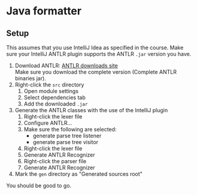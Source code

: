 # Java formatter

## Setup
This assumes that you use IntelliJ Idea as specified in the course.
Make sure your IntelliJ ANTLR plugin supports the ANTLR `.jar` version you have.
1. Download ANTLR: [ANTLR downloads site](https://www.antlr.org/download.html) <br>
Make sure you download the complete version (Complete ANTLR <version> binaries jar).
2. Right-click the `src` directory
   1. Open module settings
   2. Select dependencies tab
   3. Add the downloaded `.jar`
3. Generate the ANTLR classes with the use of the IntelliJ plugin
   1. Right-click the lexer file
   2. Configure ANTLR... 
   3. Make sure the following are selected:
      * generate parse tree listener
      * generate parse tree visitor
   4. Right-click the lexer file
   5. Generate ANTLR Recognizer
   6. Right-click the parser file
   7. Generate ANTLR Recognizer
4. Mark the `gen` directory as "Generated sources root"

You should be good to go.